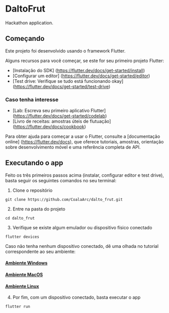 # DaltoFrut

Hackathon application.

## Começando

Este projeto foi desenvolvido usando o framework Flutter.

Alguns recursos para você começar, se este for seu primeiro projeto Flutter:

- [Instalação do SDK] (https://flutter.dev/docs/get-started/install)
- [Configurar um editor] (https://flutter.dev/docs/get-started/editor)
- [Test drive: Verifique se tudo está funcionando okay] (https://flutter.dev/docs/get-started/test-drive)

### Caso tenha interesse
- [Lab: Escreva seu primeiro aplicativo Flutter] (https://flutter.dev/docs/get-started/codelab)
- [Livro de receitas: amostras úteis de flutuação] (https://flutter.dev/docs/cookbook)

Para obter ajuda para começar a usar o Flutter, consulte a
[documentação online] (https://flutter.dev/docs), que oferece tutoriais,
amostras, orientação sobre desenvolvimento móvel e uma referência completa de API.

## Executando o app

Feito os três primeiros passos acima (instalar, configurar editor e test drive), basta seguir
os seguintes comandos no seu terminal:

1. Clone o repositório

```git clone https://github.com/CoalaArc/dalto_frut.git ```

2. Entre na pasta do projeto

```cd dalto_frut```

3. Verifique se existe algum emulador ou dispositivo físico conectado

```flutter devices```

Caso não tenha nenhum dispositivo conectado, dê uma olhada no tutorial correspondente ao seu ambiente:
#### [Ambiente Windows](https://flutter.dev/docs/get-started/install/windows#set-up-your-android-device)
#### [Ambiente MacOS](https://flutter.dev/docs/get-started/install/macos#set-up-your-android-device)
#### [Ambiente Linux](https://flutter.dev/docs/get-started/install/linux#set-up-your-android-device)

4. Por fim, com um dispositivo conectado, basta executar o app

```flutter run```

